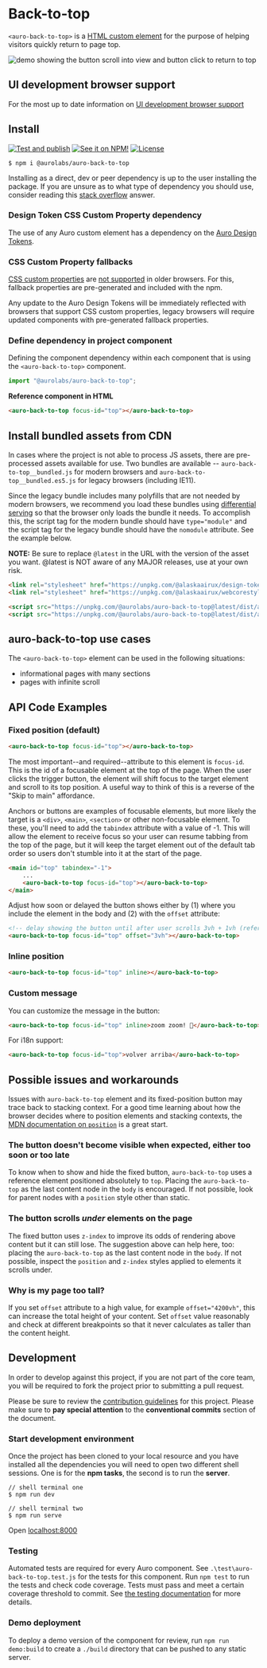 # Back-to-top

`<auro-back-to-top>` is a [HTML custom element](https://developer.mozilla.org/en-US/docs/Web/Web_Components/Using_custom_elements) for the purpose of helping visitors quickly return to page top.

![demo showing the button scroll into view and button click to return to top](docs/demo_auro-back-to-top.GIF)

## UI development browser support

For the most up to date information on [UI development browser support](https://auro.alaskaair.com/support/browsersSupport)

## Install

[![Test and publish](https://github.com/AlaskaAirlines/auro-back-to-top/actions/workflows/testPublish.yml/badge.svg?branch=main)](https://github.com/AlaskaAirlines/auro-back-to-top/actions/workflows/testPublish.yml)
[![See it on NPM!](https://img.shields.io/npm/v/@aurolabs/auro-back-to-top?style=for-the-badge&color=orange)](https://www.npmjs.com/package/@aurolabs/auro-back-to-top)
[![License](https://img.shields.io/npm/l/@aurolabs/auro-back-to-top?color=blue&style=for-the-badge)](https://www.apache.org/licenses/LICENSE-2.0)

```shell
$ npm i @aurolabs/auro-back-to-top
```

Installing as a direct, dev or peer dependency is up to the user installing the package. If you are unsure as to what type of dependency you should use, consider reading this [stack overflow](https://stackoverflow.com/questions/18875674/whats-the-difference-between-dependencies-devdependencies-and-peerdependencies) answer.

### Design Token CSS Custom Property dependency

The use of any Auro custom element has a dependency on the [Auro Design Tokens](https://auro.alaskaair.com/getting-started/developers/design-tokens).

### CSS Custom Property fallbacks

[CSS custom properties](https://developer.mozilla.org/en-US/docs/Web/CSS/Using_CSS_custom_properties) are [not supported](https://auro.alaskaair.com/support/custom-properties) in older browsers. For this, fallback properties are pre-generated and included with the npm.

Any update to the Auro Design Tokens will be immediately reflected with browsers that support CSS custom properties, legacy browsers will require updated components with pre-generated fallback properties.

### Define dependency in project component

Defining the component dependency within each component that is using the `<auro-back-to-top>` component.

```javascript
import "@aurolabs/auro-back-to-top";
```

**Reference component in HTML**

```html
<auro-back-to-top focus-id="top"></auro-back-to-top>
```

## Install bundled assets from CDN

In cases where the project is not able to process JS assets, there are pre-processed assets available for use. Two bundles are available -- `auro-back-to-top__bundled.js` for modern browsers and `auro-back-to-top__bundled.es5.js` for legacy browsers (including IE11).

Since the legacy bundle includes many polyfills that are not needed by modern browsers, we recommend you load these bundles using [differential serving](https://philipwalton.com/articles/deploying-es2015-code-in-production-today/) so that the browser only loads the bundle it needs. To accomplish this, the script tag for the modern bundle should have `type="module"` and the script tag for the legacy bundle should have the `nomodule` attribute. See the example below.

**NOTE:** Be sure to replace `@latest` in the URL with the version of the asset you want. @latest is NOT aware of any MAJOR releases, use at your own risk.

```html
<link rel="stylesheet" href="https://unpkg.com/@alaskaairux/design-tokens@latest/dist/tokens/CSSCustomProperties.css" />
<link rel="stylesheet" href="https://unpkg.com/@alaskaairux/webcorestylesheets@latest/dist/bundled/essentials.css" />

<script src="https://unpkg.com/@aurolabs/auro-back-to-top@latest/dist/auro-back-to-top__bundled.js" type="module"></script>
<script src="https://unpkg.com/@aurolabs/auro-back-to-top@latest/dist/auro-back-to-top__bundled.es5.js" nomodule></script>
```

## auro-back-to-top use cases

The `<auro-back-to-top>` element can be used in the following situations:

* informational pages with many sections
* pages with infinite scroll

## API Code Examples

### Fixed position (default)

```html
<auro-back-to-top focus-id="top"></auro-back-to-top>
```

The most important--and required--attribute to this element is `focus-id`. This is the id of a focusable element at the top of the page. When the user clicks the trigger button, the element will shift focus to the target element and scroll to its top position. A useful way to think of this is a reverse of the "Skip to main" affordance.

Anchors or buttons are examples of focusable elements, but more likely the target is a `<div>`, `<main>`, `<section>` or other non-focusable element. To these, you'll need to add the `tabindex` attribute with a value of -1. This will allow the element to receive focus so your user can resume tabbing from the top of the page, but it will keep the target element out of the default tab order so users don't stumble into it at the start of the page.

```html
<main id="top" tabindex="-1">
    ...
    <auro-back-to-top focus-id="top"></auro-back-to-top>
</main>
```

Adjust how soon or delayed the button shows either by (1) where you include the element in the body and (2) with the `offset` attribute:

```html
<!-- delay showing the button until after user scrolls 3vh + 1vh (reference element out-of-screen) -->
<auro-back-to-top focus-id="top" offset="3vh"></auro-back-to-top>
```

### Inline position

```html
<auro-back-to-top focus-id="top" inline></auro-back-to-top>
```

### Custom message

You can customize the message in the button:

```html
<auro-back-to-top focus-id="top" inline>zoom zoom! 🚀</auro-back-to-top>
```

For i18n support:

```html
<auro-back-to-top focus-id="top">volver arriba</auro-back-to-top>
```

## Possible issues and workarounds

Issues with `auro-back-to-top` element and its fixed-position button may trace back to stacking context. For a good time learning about how the browser decides where to position elements and stacking contexts, the [MDN documentation on `position`](https://developer.mozilla.org/en-US/docs/Web/CSS/position) is a great start.

### **The button doesn't become visible when expected, either too soon or too late**

To know when to show and hide the fixed button, `auro-back-to-top` uses a reference element positioned absolutely to `top`. Placing the `auro-back-to-top` as the last content node in the `body` is encouraged. If not possible, look for parent nodes with a `position` style other than static. 

### **The button scrolls _under_ elements on the page**

The fixed button uses `z-index` to improve its odds of rendering above content but it can still lose. The suggestion above can help here, too: placing the `auro-back-to-top` as the last content node in the `body`. If not possible, inspect the `position` and `z-index` styles applied to elements it scrolls under.

### **Why is my page too tall?**

If you set `offset` attribute to a high value, for example `offset="4200vh"`, this can increase the total height of your content. Set `offset` value reasonably and check at different breakpoints so that it never calculates as taller than the content height.

## Development

In order to develop against this project, if you are not part of the core team, you will be required to fork the project prior to submitting a pull request.

Please be sure to review the [contribution guidelines](https://auro.alaskaair.com/getting-started/developers/contributing) for this project. Please make sure to **pay special attention** to the **conventional commits** section of the document.

### Start development environment

Once the project has been cloned to your local resource and you have installed all the dependencies you will need to open two different shell sessions. One is for the **npm tasks**, the second is to run the **server**.

```shell
// shell terminal one
$ npm run dev

// shell terminal two
$ npm run serve
```

Open [localhost:8000](http://localhost:8000/)

### Testing
Automated tests are required for every Auro component. See `.\test\auro-back-to-top.test.js` for the tests for this component. Run `npm test` to run the tests and check code coverage. Tests must pass and meet a certain coverage threshold to commit. See [the testing documentation](https://auro.alaskaair.com/support/tests) for more details.

### Demo deployment

To deploy a demo version of the component for review, run `npm run demo:build` to create a `./build` directory that can be pushed to any static server.
